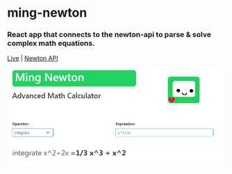 # ming-newton

### React app that connects to the newton-api to parse &amp; solve complex math equations.

[Live](https://ming-newton.herokuapp.com/) | [Newton API](https://github.com/aunyks/newton-api)

![Screenshot](img/readme-screenshot.png)
